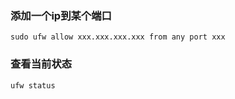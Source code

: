 ### 添加一个ip到某个端口
```
sudo ufw allow xxx.xxx.xxx.xxx from any port xxx
```

### 查看当前状态
```
ufw status
```
